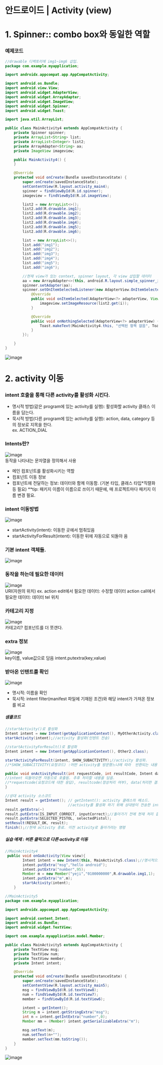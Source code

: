 # 안드로이드 | Activity (view)

# 1. Spinner:: combo box와 동일한 역할

### 예제코드
```java
//drawable 디렉토리에 img1~img6 삽입.
package com.example.myapplication;

import androidx.appcompat.app.AppCompatActivity;

import android.os.Bundle;
import android.view.View;
import android.widget.AdapterView;
import android.widget.ArrayAdapter;
import android.widget.ImageView;
import android.widget.Spinner;
import android.widget.Toast;

import java.util.ArrayList;

public class MainActivity4 extends AppCompatActivity {
    private Spinner spinner;
    private ArrayList<String> list;
    private ArrayList<Integer> list2;
    private ArrayAdapter<String> aa;
    private ImageView imageview;

    public MainActivity4() {
    }

    @Override
    protected void onCreate(Bundle savedInstanceState) {
        super.onCreate(savedInstanceState);
        setContentView(R.layout.activity_main4);
        spinner = findViewById(R.id.spinner);
        imageview = findViewById(R.id.imageView);

        list2 = new ArrayList<>();
        list2.add(R.drawable.img1);
        list2.add(R.drawable.img2);
        list2.add(R.drawable.img3);
        list2.add(R.drawable.img4);
        list2.add(R.drawable.img5);
        list2.add(R.drawable.img6);

        list = new ArrayList<>();
        list.add("img1");
        list.add("img2");
        list.add("img3");
        list.add("img4");
        list.add("img5");
        list.add("img6");

        //현재 view가 있는 context, spinner layout, 각 view 삽입할 데이터
        aa = new ArrayAdapter<>(this, android.R.layout.simple_spinner_item, list);
        spinner.setAdapter(aa);
        spinner.setOnItemSelectedListener(new AdapterView.OnItemSelectedListener() {
            @Override
            public void onItemSelected(AdapterView<?> adapterView, View view, int i, long l) {
                imageview.setImageResource(list2.get(i));
            }

            @Override
            public void onNothingSelected(AdapterView<?> adapterView) {
                Toast.makeText(MainActivity4.this, "선택된 항목 없음", Toast.LENGTH_SHORT).show();
            }
        });

    }
}
```
![image](https://user-images.githubusercontent.com/62331803/90200872-36e65b80-de14-11ea-843e-e1046c2cffae.png)

# 2. activity 이동
### intent 호출을 통해 다른 activity를 활성화 시킨다.
- 명시적 방법(같은 program에 있는 activity를 실행): 활성화할 activity 클래스 이름을 담는다.
- 묵시적 방법(다른 program에 있는 activity를 실행): action, data, category 등의 정보로 지목을 한다.<br/>
  ex. ACTION_DIAL 

### Intents란?
 ![image](https://user-images.githubusercontent.com/62331803/90203697-5d0ff980-de1c-11ea-9492-9c29d863c5e2.png)
<br/>
 동작을 나타내는 문자열을 정의해서 사용 
 
- 메인 컴포넌트를 활성화시키는 역할
- 컴포넌트 이동 정보
- 컴포넌트에 전달하는 정보: 데이터와 함께 이동함. (기본 타입, 클래스 타입*직렬화등 필요)
**tip: 패키지 이름이 이름으로 쓰이기 때문에, 매 프로젝트마다 패키지 이름 변경 필요.

### intent 이동방법
![image](https://user-images.githubusercontent.com/62331803/90206399-79149a80-de1e-11ea-92a8-692d310ff4f0.png)<br/>
 - startActivity(intent): 이동한 곳에서 멈춰있음
 - startActivityForResult(intent): 이동한 뒤에 자동으로 되돌아 옴
 
 ### 기본 intent 객체들. 
 ![image](https://user-images.githubusercontent.com/62331803/90201757-c4c34600-de16-11ea-9ccd-686166e00c91.png)
 
 ### 동작을 하는데 필요한 데이터
 ![image](https://user-images.githubusercontent.com/62331803/90206107-d4925880-de1d-11ea-9b8d-ccd49f40e323.png)<br/>
 URI(자원의 위치)
 ex. action edit에서 필요한 데이터: 수정할 데이터
 action call에서 필요한 데이터: 데이터 tel 위치
 
  ### 카테고리 지정
  ![image](https://user-images.githubusercontent.com/62331803/90206124-dd832a00-de1d-11ea-9681-1c4289d53397.png)<br/>
 카테고리? 컴포넌트를 더 쪼갠다.
 
 ###  extra 정보
 ![image](https://user-images.githubusercontent.com/62331803/90206140-e7a52880-de1d-11ea-8233-080693d18ceb.png)<br/>
 key이름, value값으로 담음
 intent.putextra(key,value)
 
 ### 받아온 인텐트를 확인
  ![image](https://user-images.githubusercontent.com/62331803/90206155-f7247180-de1d-11ea-85e7-5372fdfd9b8b.png)<br/>
- 명시적: 이름을 확인
- 묵시적: intent filter(manifest 파일에 기재된 조건)와 해당 intent가 가져온 정보를 비교
 
 ##### 샘플코드 
```java
//startActivity()로 활성화
Intent intent = new Intent(getApplicationContext(), MyOtherActivity.class);//인텐트 객체 생성
startActivity(intent);//activity 활성화(인텐트 전송)
```

```java
//startActivityForResult()로 활성화
Intent intent = new Intent(getApplicationContext(), Other2.class);

startActivityForResult(intent, SHOW_SUBACTIVITY);//activity 활성화.
//*SHOW_SUBACITIVITY(요청코드) :어떤 activity를 방문했느냐에 따라  반환되는 내용이 달라짐.

public void onActivityResult(int requestCode, int resultCode, Intent data) { 
//intent 되돌아오면 자동으로 호출됨. 추후 처리할 내용을 담음. 
//*requestcode(요청코드에 대한 응답), resultcode(정상처리 여부), data(처리한 결과 데이터)
}
```
```java
//상대 activity 소스코드
Intent result = getIntent(); // getIntent(): activity 클래스의 메소드. 
                             //activity를 활성화 하기 위해 상대방이 전송한 intent를 획득.
result.getExtra(~)
result.putExtra(IS_INPUT_CORRECT, inputCorrect);//돌아가기 전에 현재 처리 결과를 담음
result.putExtra(SELECTED_PISTOL, selectedPistol);
setResult(RESULT_OK, result);    
finish();//현재 activity 종료. 이전 activity로 돌아가라는 명령
```

##### 실습 예제 : 버튼 클릭으로 다른 activity로 이동
```java
//MainActivity4
 public void onGoActivity(View view){
        Intent intent = new Intent(this, MainActivity5.class);//명시적으로 activity 활성화
        intent.putExtra("msg","hello android");
        intent.putExtra("number",95);
        Member m = new Member("yeji","0100000000",R.drawable.img1,1);
        intent.putExtra("m",m);
        startActivity(intent);
    }
```
```java
//MainActivity5
package com.example.myapplication;

import androidx.appcompat.app.AppCompatActivity;

import android.content.Intent;
import android.os.Bundle;
import android.widget.TextView;

import com.example.myapplication.model.Member;

public class MainActivity5 extends AppCompatActivity {
    private TextView msg;
    private TextView num;
    private TextView member;
    private Intent intent;

    @Override
    protected void onCreate(Bundle savedInstanceState) {
        super.onCreate(savedInstanceState);
        setContentView(R.layout.activity_main5);
        msg = findViewById(R.id.textView8);
        num = findViewById(R.id.textView7);
        member = findViewById(R.id.textView6);

        intent = getIntent();
        String m = intent.getStringExtra("msg");
        int n = intent.getIntExtra("number",0);
        Member mm = (Member) intent.getSerializableExtra("m");

        msg.setText(m);
        num.setText(n+"");
        member.setText(mm.toString());
    }
}
```
![image](https://user-images.githubusercontent.com/62331803/90206937-f391ea00-de1f-11ea-99c4-b93292ac099c.png)<br/>

 
